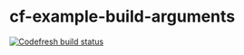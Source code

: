 # cf-example-build-arguments

[![Codefresh build status]( https://g.codefresh.io/api/badges/build?repoOwner=codefreshdemo&repoName=cf-example-build-arguments&branch=master&pipelineName=cf-example-build-arguments&accountName=nikolai&type=cf-1)]( https://g.codefresh.io/repositories/codefreshdemo/cf-example-build-arguments/builds?filter=trigger:build;branch:master;service:58383c499750ce0100a9d104~cf-example-build-arguments)